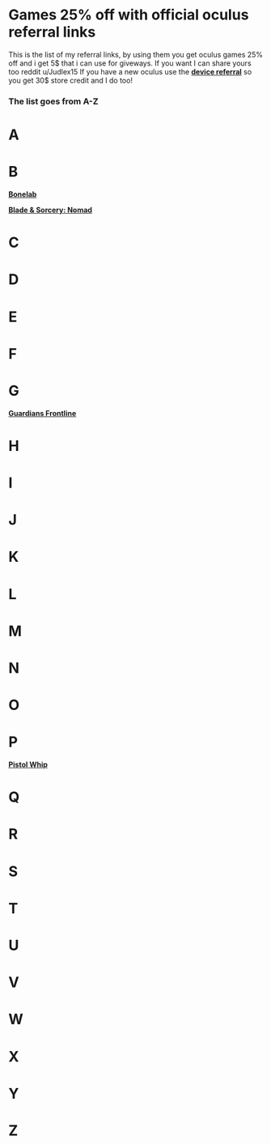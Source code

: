 # Games 25% off with official oculus referral links 
This is the list of my referral links, by using them you get oculus games 25% off and i get 5$ that i can use for giveways. If you want I can share yours too reddit u/Judlex15 
If you have a new oculus use the [**device referral**](https://www.meta.com/referrals/link/Judlex) so you get 30$ store credit and I do too!
### The list goes from A-Z
# A
# B
[**Bonelab**](https://www.oculus.com/appreferrals/Judlex/4215734068529064/?utm_source=2)

[**Blade & Sorcery: Nomad**](https://www.oculus.com/appreferrals/Judlex/2031826350263349/?utm_source=oculus&utm_location=2&utm_parent=frl&utm_medium=app_referral)
# C
# D
# E
# F
# G
[**Guardians Frontline**](https://www.oculus.com/appreferrals/Judlex/5380153758692064/?utm_source=oculus&utm_location=2&utm_parent=frl&utm_medium=app_referral)
# H
# I
# J
# K
# L
# M
# N
# O
# P
[**Pistol Whip**](https://www.oculus.com/appreferrals/Judlex/2104963472963790/?utm_location=2&utm_parent=frl)
# Q
# R
# S
# T
# U
# V
# W
# X
# Y
# Z
